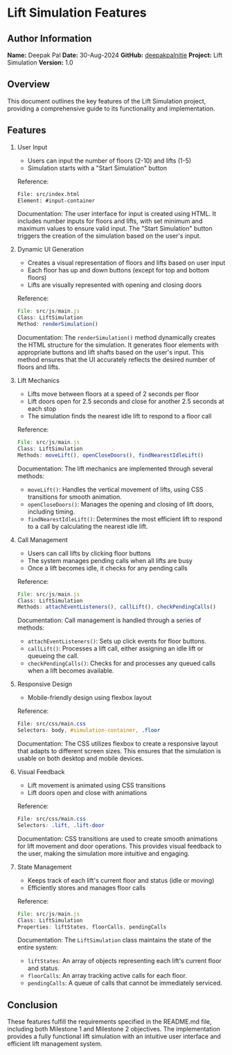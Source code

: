 # Lift Simulation Features

## Author Information
**Name:** Deepak Pal
**Date:** 30-Aug-2024
**GitHub:** [deepakpalnitie](https://github.com/deepakpalnitie)
**Project:** Lift Simulation
**Version:** 1.0

## Overview
This document outlines the key features of the Lift Simulation project, providing a comprehensive guide to its functionality and implementation.

## Features

1. User Input
   - Users can input the number of floors (2-10) and lifts (1-5)
   - Simulation starts with a "Start Simulation" button
   
   Reference:
   ```html
   File: src/index.html
   Element: #input-container
   ```

   Documentation:
   The user interface for input is created using HTML. It includes number inputs for floors and lifts, with set minimum and maximum values to ensure valid input. The "Start Simulation" button triggers the creation of the simulation based on the user's input.

2. Dynamic UI Generation
   - Creates a visual representation of floors and lifts based on user input
   - Each floor has up and down buttons (except for top and bottom floors)
   - Lifts are visually represented with opening and closing doors
   
   Reference:
   ```javascript
   File: src/js/main.js
   Class: LiftSimulation
   Method: renderSimulation()
   ```

   Documentation:
   The `renderSimulation()` method dynamically creates the HTML structure for the simulation. It generates floor elements with appropriate buttons and lift shafts based on the user's input. This method ensures that the UI accurately reflects the desired number of floors and lifts.

3. Lift Mechanics
   - Lifts move between floors at a speed of 2 seconds per floor
   - Lift doors open for 2.5 seconds and close for another 2.5 seconds at each stop
   - The simulation finds the nearest idle lift to respond to a floor call
   
   Reference:
   ```javascript
   File: src/js/main.js
   Class: LiftSimulation
   Methods: moveLift(), openCloseDoors(), findNearestIdleLift()
   ```

   Documentation:
   The lift mechanics are implemented through several methods:
   - `moveLift()`: Handles the vertical movement of lifts, using CSS transitions for smooth animation.
   - `openCloseDoors()`: Manages the opening and closing of lift doors, including timing.
   - `findNearestIdleLift()`: Determines the most efficient lift to respond to a call by calculating the nearest idle lift.

4. Call Management
   - Users can call lifts by clicking floor buttons
   - The system manages pending calls when all lifts are busy
   - Once a lift becomes idle, it checks for any pending calls
   
   Reference:
   ```javascript
   File: src/js/main.js
   Class: LiftSimulation
   Methods: attachEventListeners(), callLift(), checkPendingCalls()
   ```

   Documentation:
   Call management is handled through a series of methods:
   - `attachEventListeners()`: Sets up click events for floor buttons.
   - `callLift()`: Processes a lift call, either assigning an idle lift or queueing the call.
   - `checkPendingCalls()`: Checks for and processes any queued calls when a lift becomes available.

5. Responsive Design
   - Mobile-friendly design using flexbox layout
   
   Reference:
   ```css
   File: src/css/main.css
   Selectors: body, #simulation-container, .floor
   ```

   Documentation:
   The CSS utilizes flexbox to create a responsive layout that adapts to different screen sizes. This ensures that the simulation is usable on both desktop and mobile devices.

6. Visual Feedback
   - Lift movement is animated using CSS transitions
   - Lift doors open and close with animations
   
   Reference:
   ```css
   File: src/css/main.css
   Selectors: .lift, .lift-door
   ```

   Documentation:
   CSS transitions are used to create smooth animations for lift movement and door operations. This provides visual feedback to the user, making the simulation more intuitive and engaging.

7. State Management
   - Keeps track of each lift's current floor and status (idle or moving)
   - Efficiently stores and manages floor calls
   
   Reference:
   ```javascript
   File: src/js/main.js
   Class: LiftSimulation
   Properties: liftStates, floorCalls, pendingCalls
   ```

   Documentation:
   The `LiftSimulation` class maintains the state of the entire system:
   - `liftStates`: An array of objects representing each lift's current floor and status.
   - `floorCalls`: An array tracking active calls for each floor.
   - `pendingCalls`: A queue of calls that cannot be immediately serviced.

## Conclusion
These features fulfill the requirements specified in the README.md file, including both Milestone 1 and Milestone 2 objectives. The implementation provides a fully functional lift simulation with an intuitive user interface and efficient lift management system.
